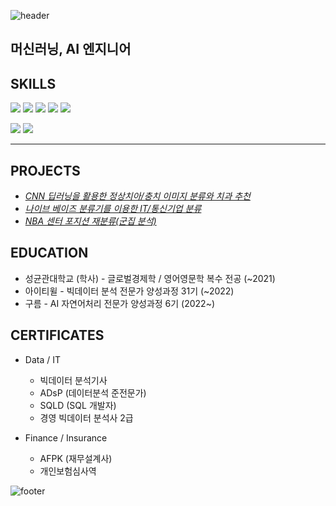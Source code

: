 ![header](https://capsule-render.vercel.app/api?type=waving&color=EDE574&height=150&section=header&text=정명찬%20Blake%20Jeong&fontColor=&fontSize=50)


머신러닝, AI 엔지니어 
--------------------------------------
 

## SKILLS

<img src="https://img.shields.io/badge/-Oracle SQL-orange"/> <img src="https://img.shields.io/badge/Python-3776AB?style=flat-square&logo=python&logoColor=white"/> <img src="https://img.shields.io/badge/R-276DC3?style=flat-square&logo=R&logoColor=white"/> <img src="https://img.shields.io/badge/Scikit_learn-F7931E?style=flat-square&logo=scikitlearn&logoColor=white"/> <img src="https://img.shields.io/badge/TensorFlow-FF6F00?style=flat-square&logo=TensorFlow&logoColor=white"/>

<img src="https://img.shields.io/badge/Excel-217346?style=flat-square&logo=Microsoft Excel&logoColor=white"/> <img src="https://img.shields.io/badge/PowerPoint-B7472A?style=flat-square&logo=Microsoft PowerPoint&logoColor=white"/>
****
## PROJECTS
* [_CNN 딥러닝을 활용한 정상치아/충치 이미지 분류와 치과 추천_](https://github.com/teeth-check/teeth-check) 
* [_나이브 베이즈 분류기를 이용한 IT/통신기업 분류_](https://github.com/blakej2432/FirmClf)
* [_NBA 센터 포지션 재분류(군집 분석)_](https://github.com/blakej2432/PositionClf)

## EDUCATION

* 성균관대학교 (학사) - 글로벌경제학 / 영어영문학 복수 전공 (~2021)
* 아이티윌 - 빅데이터 분석 전문가 양성과정 31기 (~2022)
* 구름 - AI 자연어처리 전문가 양성과정 6기 (2022~)

## CERTIFICATES

* Data / IT
  * 빅데이터 분석기사
  * ADsP (데이터분석 준전문가)
  * SQLD (SQL 개발자)
  * 경영 빅데이터 분석사 2급

* Finance / Insurance
  * AFPK (재무설계사)
  * 개인보험심사역 

![footer](https://capsule-render.vercel.app/api?type=waving&color=EDE574&height=120&section=footer&text=&fontColor=&fontSize=50)

